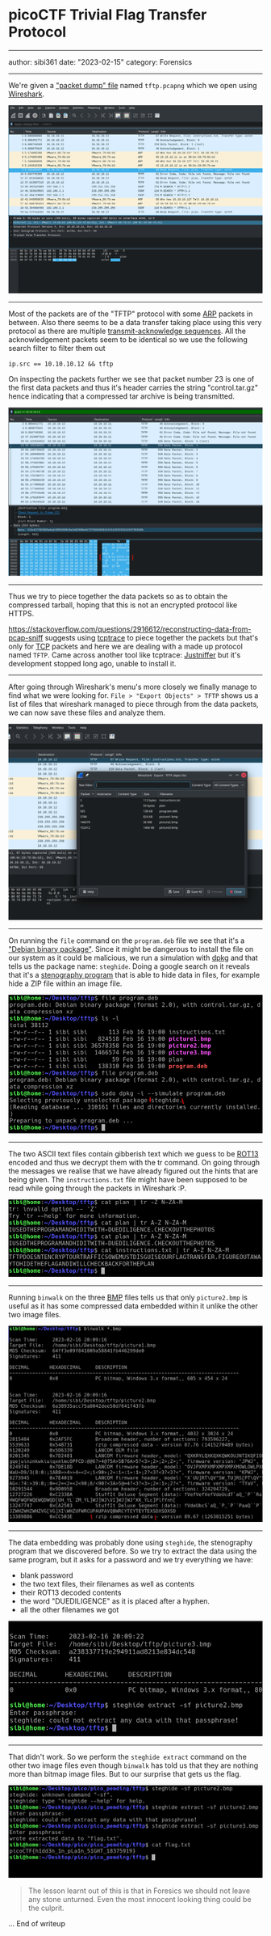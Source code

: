 # picoCTF Trivial Flag Transfer Protocol

---

author: sibi361
date: "2023-02-15"
category: Forensics

---

We're given a ["packet dump" file](https://wiki.wireshark.org/Development/PcapNg) named `tftp.pcapng` which we open using [Wireshark](https://en.wikipedia.org/wiki/Wireshark).

![Wireshark Opened](images/opened_in_wireshark.png)

---

Most of the packets are of the "TFTP" protocol with some [ARP](https://en.wikipedia.org/wiki/Address_Resolution_Protocol) packets in between. Also there seems to be a data transfer taking place using this very protocol as there are multiple [transmit-acknowledge sequences](https://en.wikipedia.org/wiki/Transmission_Control_Protocol#Connection_establishment). All the acknowledgement packets seem to be identical so we use the following search filter to filter them out

```
ip.src == 10.10.10.12 && tftp
```

On inspecting the packets further we see that packet number 23 is one of the first data packets and thus it's header carries the string "control.tar.gz" hence indicating that a compressed tar archive is being transmitted.

![possible_targz](images/possible_targz.png)

---

Thus we try to piece together the data packets so as to obtain the compressed tarball, hoping that this is not an encrypted protocol like HTTPS.

https://stackoverflow.com/questions/2916612/reconstructing-data-from-pcap-sniff suggests using [tcptrace](https://web.archive.org/web/20221201043700/http://tcptrace.org/) to piece together the packets but that's only for [TCP](https://en.wikipedia.org/wiki/Transmission_Control_Protocol) packets and here we are dealing with a made up protocol named `TFTP`.
Came across another tool like tcptrace: [Justniffer](https://onotelli.github.io/justniffer/) but it's development stopped long ago, unable to install it.

---

After going through Wireshark's menu's more closely we finally manage to find what we were looking for. `File > "Export Objects" > TFTP` shows us a list of files that wireshark managed to piece through from the data packets, we can now save these files and analyze them.

![wireshark_export_objects_saved_the_day.png](images/wireshark_export_objects_saved_the_day.png)

---

On running the `file` command on the `program.deb` file we see that it's a ["Debian binary package"](<https://en.wikipedia.org/wiki/Deb_(file_format)>). Since it might be dangerous to install the file on our system as it could be malicious, we run a simulation with [dpkg](https://en.wikipedia.org/wiki/Dpkg) and that tells us the package name: `steghide`. Doing a google search on it reveals that it's a [stenography program](https://steghide.sourceforge.net/) that is able to hide data in files, for example hide a ZIP file within an image file.

![steghide.png](images/steghide.png)

---

The two ASCII text files contain gibberish text which we guess to be [ROT13](https://en.wikipedia.org/wiki/ROT13) encoded and thus we decrypt them with the tr command. On going through the messages we realise that we have already figured out the hints that are being given. The `instructions.txt` file might have been supposed to be read while going through the packets in Wireshark :P.

![tr_decrypt.png](images/tr_decrypt.png)

---

Running `binwalk` on the three [BMP](https://en.wikipedia.org/wiki/BMP_file_format) files tells us that only `picture2.bmp` is useful as it has some compressed data embedded within it unlike the other two image files.

![picture2.png](images/picture2.png)

---

The data embedding was probably done using `steghide`, the stenography program that we discovered before. So we try to extract the data using the same program, but it asks for a password and we try everything we have:

- blank password
- the two text files, their filenames as well as contents
- their ROT13 decoded contents
- the word "DUEDILIGENCE" as it is placed after a hyphen.
- all the other filenames we got

![extraction_failed.png](images/extraction_failed.png)

---

That didn't work. So we perform the `steghide extract` command on the other two image files even though `binwalk` has told us that they are nothing more than bitmap image files. But to our surprise that gets us the flag.

![tftp_is_truly_trivial.png](images/tftp_is_truly_trivial.png)

> The lesson learnt out of this is that in Foresics we should not leave any stone unturned. Even the most innocent looking thing could be the culprit.

...
End of writeup
